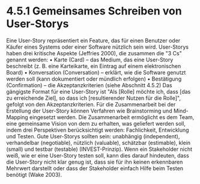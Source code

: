 # 4.5.1 Gemeinsames Schreiben von User-Storys

Eine User-Story repräsentiert ein Feature, das für einen Benutzer oder Käufer eines Systems
oder einer Software nützlich sein wird. User-Storys haben drei kritische Aspekte (Jeffries
2000), die zusammen die "3 Cs" genannt werden:
• Karte (Card) – das Medium, das eine User-Story beschreibt (z. B. eine Karteikarte, ein
Eintrag auf einem elektronischen Board)
• Konversation (Conversation) – erklärt, wie die Software genutzt werden soll (kann
dokumentiert oder mündlich erfolgen)
• Bestätigung (Confirmation) – die Akzeptanzkriterien (siehe Abschnitt 4.5.2)
Das gängigste Format für eine User-Story ist "Als [Rolle] möchte ich, dass [das zu erreichende
Ziel], so dass ich [resultierender Nutzen für die Rolle]", gefolgt von den Akzeptanzkriterien.
Für die Zusammenarbeit bei der Erstellung der User-Story können Verfahren wie
Brainstorming und Mind-Mapping eingesetzt werden. Die Zusammenarbeit ermöglicht es dem Team, eine gemeinsame Vision von dem zu erhalten, was geliefert werden soll, indem drei
Perspektiven berücksichtigt werden: Fachlichkeit, Entwicklung und Testen.
Gute User-Storys sollten sein: unabhängig (independent), verhandelbar (negotiable), nützlich
(valuable), schätzbar (estimable), klein (small) und testbar (testable) (INVEST-Prinzip). Wenn
ein Stakeholder nicht weiß, wie er eine User-Story testen soll, kann dies darauf hindeuten,
dass die User-Story nicht klar genug ist, dass sie für ihn keinen erkennbaren Mehrwert darstellt
oder dass der Stakeholder einfach Hilfe beim Testen benötigt (Wake 2003).